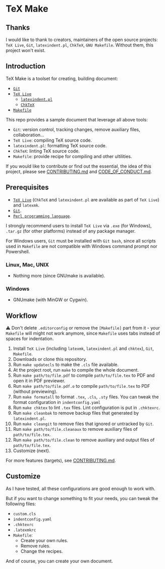 # TeX Make

## Thanks

I would like to thank to creators, maintainers of the open source projects: `TeX Live`, `Git`, `latexindent.pl`, `ChkTeX`, `GNU Makefile`. Without them, this project won't exist.

## Introduction

TeX Make is a toolset for creating, building document:

-   [`Git`](https://git-scm.com)
-   [`TeX Live`](https://tug.org/texlive)
    -   [`latexindent.pl`](https://github.com/cmhughes/latexindent.pl)
    -   [`ChkTeX`](https://ctan.org/pkg/chktex)
-   [`Makefile`](https://www.gnu.org/software/make/manual/make.html)

This repo provides a sample document that leverage all above tools:

-   `Git`: version control, tracking changes, remove auxiliary files, collaboration...
-   `TeX Live`: compiling TeX source code.
-   `latexindent.pl`: formatting TeX source code.
-   `ChkTeX`: linting TeX source code.
-   `Makefile`: provide recipe for compiling and other ultilities.

If you would like to contribute or find out the essential, the idea of this project, please see [CONTRIBUTING.md](./CONTRIBUTING.md) and [CODE_OF_CONDUCT.md](./CODE_OF_CONDUCT.md).

## Prerequisites

-   [`TeX Live`](http://tug.org/texlive/acquire-netinstall.html) (`ChkTeX` and `latexindent.pl` are available as part of `TeX Live`) and `latexmk`.
-   [`Git`](https://git-scm.com).
-   [`Perl programming language`](https://www.perl.org/get.html).

I strongly recommend users to install `TeX Live` via `.exe` (for Windows), `.tar.gz` (for other platforms) instead of any package manager.

For Windows users, `Git` must be installed with `Git bash`, since all scripts used in `Makefile` are not compatible with Windows command prompt nor Powershell.

### Linux, Mac, UNIX

-   Nothing more (since GNUmake is available).

### Windows

-   GNUmake (with MinGW or Cygwin).

## Workflow

:warning: Don't delete `.editorconfig` or remove the `[Makefile]` part from it - your `Makefile` will might not work anymore, since `Makefile` uses tabs instead of spaces for indentation.

1. Install `TeX Live` (including `latexmk`, `latexindent.pl` and `chktex`), `Git`, `Makefile`.
2. Downloads or clone this repository.
3. Run `make updatecls` to make the `.cls` file available.
4. At the project root, run `make` to compile the whole document.
5. Run `make path/to/file.pdf` to compile `path/to/file.tex` to PDF and open it in PDF previewer.
6. Run `make path/to/file.pdf.o` to compile `path/to/file.tex` to PDF (without previewing).
7. Run `make formatall` to format `.tex`, `.cls`, `.sty` files. You can tweak the format configuration in `indentconfig.yaml`
8. Run `make chktex` to lint `.tex` files. Lint configuration is put in `.chktexrc`.
9. Run `make cleanbak` to remove backup files that generated by `latexindent.pl`.
10. Run `make cleangit` to remove files that ignored or untracked by `Git`.
11. Run `make path/to/file.cleanaux` to remove auxiliary files of `path/to/file.tex`.
12. Run `make path/to/file.clean` to remove auxiliary and output files of `path/to/file.tex`.
13. Customize (next).

For more features (targets), see [CONTRIBUTING.md](./CONTRIBUTING.md).

## Customize

As I have tested, all these configurations are good enough to work with.

But if you want to change something to fit your needs, you can tweak the following files:

-   `custom.cls`
-   `indentconfig.yaml`
-   `.chktexrc`
-   `.latexmkrc`
-   `Makefile`:
    -   Create your own rules.
    -   Remove rules.
    -   Change the recipes.

And of course, you can create your own document.

